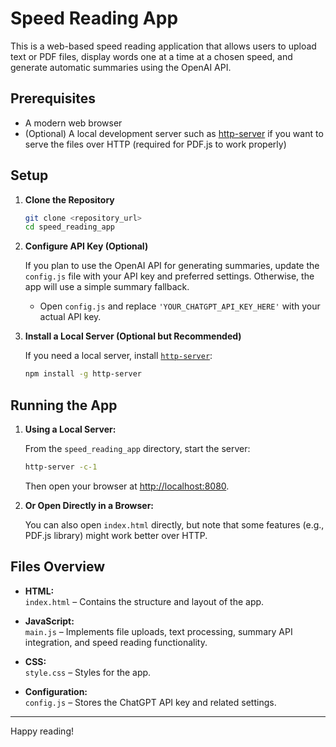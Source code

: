 # Speed Reading App

This is a web-based speed reading application that allows users to upload text or PDF files, display words one at a time at a chosen speed, and generate automatic summaries using the OpenAI API.

## Prerequisites

- A modern web browser
- (Optional) A local development server such as [http-server](https://www.npmjs.com/package/http-server) if you want to serve the files over HTTP (required for PDF.js to work properly)

## Setup

1. **Clone the Repository**

   ```sh
   git clone <repository_url>
   cd speed_reading_app
   ```

2. **Configure API Key (Optional)**

   If you plan to use the OpenAI API for generating summaries, update the `config.js` file with your API key and preferred settings. Otherwise, the app will use a simple summary fallback.

   - Open `config.js` and replace `'YOUR_CHATGPT_API_KEY_HERE'` with your actual API key.

3. **Install a Local Server (Optional but Recommended)**

   If you need a local server, install [`http-server`](https://www.npmjs.com/package/http-server):

   ```sh
   npm install -g http-server
   ```

## Running the App

1. **Using a Local Server:**

   From the `speed_reading_app` directory, start the server:

   ```sh
   http-server -c-1
   ```

   Then open your browser at [http://localhost:8080](http://localhost:8080).

2. **Or Open Directly in a Browser:**

   You can also open `index.html` directly, but note that some features (e.g., PDF.js library) might work better over HTTP.

## Files Overview

- **HTML:**  
  `index.html` – Contains the structure and layout of the app.

- **JavaScript:**  
  `main.js` – Implements file uploads, text processing, summary API integration, and speed reading functionality.

- **CSS:**  
  `style.css` – Styles for the app.

- **Configuration:**  
  `config.js` – Stores the ChatGPT API key and related settings.

---

Happy reading!